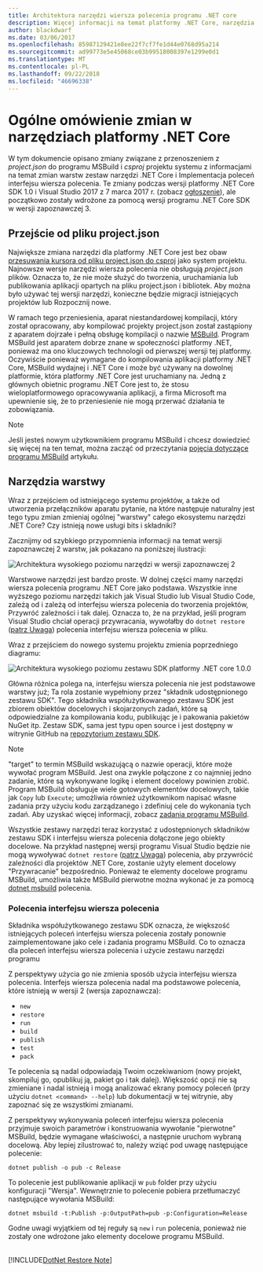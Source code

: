 ```yaml
---
title: Architektura narzędzi wiersza polecenia programu .NET core
description: Więcej informacji na temat platformy .NET Core, narzędzia warstwy i co zmieniło się w nowszych wersjach.
author: blackdwarf
ms.date: 03/06/2017
ms.openlocfilehash: 85987129421e8ee22f7cf7fe1d44e0768d95a214
ms.sourcegitcommit: ad99773e5e45068ce03b99518008397e1299e0d1
ms.translationtype: MT
ms.contentlocale: pl-PL
ms.lasthandoff: 09/22/2018
ms.locfileid: "46696338"
---
```

# <a name="high-level-overview-of-changes-in-the-net-core-tools"></a>Ogólne omówienie zmian w narzędziach platformy .NET Core

W tym dokumencie opisano zmiany związane z przenoszeniem z *project.json* do programu MSBuild i *csproj* projektu systemu z informacjami na temat zmian warstw zestaw narzędzi .NET Core i Implementacja poleceń interfejsu wiersza polecenia. Te zmiany podczas wersji platformy .NET Core SDK 1.0 i Visual Studio 2017 z 7 marca 2017 r. (zobacz [ogłoszenie](https://blogs.msdn.microsoft.com/dotnet/2017/03/07/announcing-net-core-tools-1-0/)), ale początkowo zostały wdrożone za pomocą wersji programu .NET Core SDK w wersji zapoznawczej 3.

## <a name="moving-away-from-projectjson"></a>Przejście od pliku project.json
Największe zmiana narzędzi dla platformy .NET Core jest bez obaw [przesuwania kursora od pliku project.json do csproj](https://blogs.msdn.microsoft.com/dotnet/2016/05/23/changes-to-project-json/) jako system projektu. Najnowsze wersje narzędzi wiersza polecenia nie obsługują *project.json* plików. Oznacza to, że nie może służyć do tworzenia, uruchamiania lub publikowania aplikacji opartych na pliku project.json i bibliotek. Aby można było używać tej wersji narzędzi, konieczne będzie migracji istniejących projektów lub Rozpocznij nowe. 

W ramach tego przeniesienia, aparat niestandardowej kompilacji, który został opracowany, aby kompilować projekty project.json został zastąpiony z aparatem dojrzałe i pełną obsługę kompilacji o nazwie [MSBuild](https://github.com/Microsoft/msbuild). Program MSBuild jest aparatem dobrze znane w społeczności platformy .NET, ponieważ ma ono kluczowych technologii od pierwszej wersji tej platformy. Oczywiście ponieważ wymagane do kompilowania aplikacji platformy .NET Core, MSBuild wydajnej i .NET Core i może być używany na dowolnej platformie, która platformy .NET Core jest uruchamiany na. Jedną z głównych obietnic programu .NET Core jest to, że stosu wieloplatformowego opracowywania aplikacji, a firma Microsoft ma upewnienie się, że to przeniesienie nie mogą przerwać działania te zobowiązania.

> [!NOTE]
> Jeśli jesteś nowym użytkownikiem programu MSBuild i chcesz dowiedzieć się więcej na ten temat, można zacząć od przeczytania [pojęcia dotyczące programu MSBuild](/visualstudio/msbuild/msbuild-concepts) artykułu. 

## <a name="the-tooling-layers"></a>Narzędzia warstwy
Wraz z przejściem od istniejącego systemu projektów, a także od utworzenia przełączników aparatu pytanie, na które następuje naturalny jest tego typu zmian zmieniaj ogólnej "warstwy" całego ekosystemu narzędzi .NET Core? Czy istnieją nowe usługi bits i składniki?

Zacznijmy od szybkiego przypomnienia informacji na temat wersji zapoznawczej 2 warstw, jak pokazano na poniższej ilustracji:

![Architektura wysokiego poziomu narzędzi w wersji zapoznawczej 2](media/cli-msbuild-architecture/p2-arch.png)

Warstwowe narzędzi jest bardzo proste. W dolnej części mamy narzędzi wiersza polecenia programu .NET Core jako podstawa. Wszystkie inne wyższego poziomu narzędzi takich jak Visual Studio lub Visual Studio Code, zależą od i zależą od interfejsu wiersza polecenia do tworzenia projektów, Przywróć zależności i tak dalej. Oznacza to, że na przykład, jeśli program Visual Studio chciał operacji przywracania, wywołałby do `dotnet restore` ([patrz Uwaga](#dotnet-restore-note)) polecenia interfejsu wiersza polecenia w pliku. 

Wraz z przejściem do nowego systemu projektu zmienia poprzedniego diagramu: 

![Architektura wysokiego poziomu zestawu SDK platformy .NET core 1.0.0](media/cli-msbuild-architecture/p3-arch.png)

Główna różnica polega na, interfejsu wiersza polecenia nie jest podstawowe warstwy już; Ta rola zostanie wypełniony przez "składnik udostępnionego zestawu SDK". Tego składnika współużytkowanego zestawu SDK jest zbiorem obiektów docelowych i skojarzonych zadań, które są odpowiedzialne za kompilowania kodu, publikując je i pakowania pakietów NuGet itp. Zestaw SDK, sama jest typu open source i jest dostępny w witrynie GitHub na [repozytorium zestawu SDK](https://github.com/dotnet/sdk). 

> [!NOTE]
> "target" to termin MSBuild wskazującą o nazwie operacji, które może wywołać program MSBuild. Jest ona zwykle połączone z co najmniej jedno zadanie, które są wykonywane logikę i element docelowy powinien zrobić. Program MSBuild obsługuje wiele gotowych elementów docelowych, takie jak `Copy` lub `Execute`; umożliwia również użytkownikom napisać własne zadania przy użyciu kodu zarządzanego i zdefiniuj cele do wykonania tych zadań. Aby uzyskać więcej informacji, zobacz [zadania programu MSBuild](/visualstudio/msbuild/msbuild-tasks). 

Wszystkie zestawy narzędzi teraz korzystać z udostępnionych składników zestawu SDK i interfejsu wiersza polecenia dołączone jego obiekty docelowe. Na przykład następnej wersji programu Visual Studio będzie nie mogą wywoływać `dotnet restore` ([patrz Uwaga](#dotnet-restore-note)) polecenia, aby przywrócić zależności dla projektów .NET Core, zostanie użyty element docelowy "Przywracanie" bezpośrednio. Ponieważ te elementy docelowe programu MSBuild, umożliwia także MSBuild pierwotne można wykonać je za pomocą [dotnet msbuild](dotnet-msbuild.md) polecenia. 

### <a name="cli-commands"></a>Polecenia interfejsu wiersza polecenia
Składnika współużytkowanego zestawu SDK oznacza, że większość istniejących poleceń interfejsu wiersza polecenia zostały ponownie zaimplementowane jako cele i zadania programu MSBuild. Co to oznacza dla poleceń interfejsu wiersza polecenia i użycie zestawu narzędzi programu 

Z perspektywy użycia go nie zmienia sposób użycia interfejsu wiersza polecenia. Interfejs wiersza polecenia nadal ma podstawowe polecenia, które istnieją w wersji 2 (wersja zapoznawcza):

* `new`
* `restore`
* `run` 
* `build`
* `publish`
* `test`
* `pack` 

Te polecenia są nadal odpowiadają Twoim oczekiwaniom (nowy projekt, skompiluj go, opublikuj ją, pakiet go i tak dalej). Większość opcji nie są zmieniane i nadal istnieją i mogą analizować ekrany pomocy poleceń (przy użyciu `dotnet <command> --help`) lub dokumentacji w tej witrynie, aby zapoznać się ze wszystkimi zmianami. 

Z perspektywy wykonywania poleceń interfejsu wiersza polecenia przyjmuje swoich parametrów i konstruowania wywołanie "pierwotne" MSBuild, będzie wymagane właściwości, a następnie uruchom wybraną docelową. Aby lepiej zilustrować to, należy wziąć pod uwagę następujące polecenie: 

   `dotnet publish -o pub -c Release`
    
To polecenie jest publikowanie aplikacji w `pub` folder przy użyciu konfiguracji "Wersja". Wewnętrznie to polecenie pobiera przetłumaczyć następujące wywołania MSBuild: 

   `dotnet msbuild -t:Publish -p:OutputPath=pub -p:Configuration=Release`

Godne uwagi wyjątkiem od tej reguły są `new` i `run` polecenia, ponieważ nie zostały one wdrożone jako elementy docelowe programu MSBuild.

<a name="dotnet-restore-note"></a>  
[!INCLUDE[DotNet Restore Note](~/includes/dotnet-restore-note.md)]
